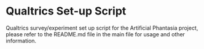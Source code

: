# Qualtrics Set-up Script

Qualtrics survey/experiment set up script for the Artificial Phantasia project, please refer to the README.md file in the main file for usage and other information.
